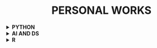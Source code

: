 <h1 align="center"> PERSONAL WORKS </h1>

<!-- ---------------------------------------------------  -->

<details> 
  <summary><b> PYTHON </b></summary>

[Go to Python folder](https://github.com/004Ajay/Personal-Works/tree/main/Python)

## Personal Works

### One Liners

* [One Line Codes](https://github.com/004Ajay/Python/blob/main/Personal/OneLiners.py)

* [Star Pattern](https://github.com/004Ajay/Python/blob/main/Personal/StarPattern.py)


### Basics

* [Alphabet of Word Sorting](https://github.com/004Ajay/Python/blob/main/Personal/AlphaSort.py)

* [Anagrams](https://github.com/004Ajay/Python/blob/main/Personal/anagrams.py)

* [Area of Geometric Shapes Calculator](https://github.com/004Ajay/Python/blob/main/Personal/AreaOfShapes.py)

* [FLAMES Game](https://github.com/004Ajay/Python/blob/main/Personal/FlamesGame.py)

* [Image Background Removal](https://github.com/004Ajay/Personal-Works/tree/main/Python/Works/Rembg)

* [LCM & HCF](https://github.com/004Ajay/Python/blob/main/Personal/lcm_hcf.py)

* [Password Generator](https://github.com/004Ajay/Python/blob/main/Personal/PasswordGen.py)

* [Primes from random numbers](https://github.com/004Ajay/Python/blob/main/Personal/RandomListPrimes.py)

* [Quick Face Detection](https://github.com/004Ajay/Python/blob/main/Personal/QuickFaceDet.py)

* [Simple Calculator](https://github.com/004Ajay/Python/blob/main/Personal/simpleCalculator.py)


### Intermediate

* [Book Stock Keeping](https://github.com/004Ajay/Python/blob/main/Personal/BookStockDict.py)

* [Jumbled Word Guessing Game](https://github.com/004Ajay/Python/blob/main/Personal/JumbledWordGame.py)

* [Linear Search](https://github.com/004Ajay/Python/blob/main/Personal/LinearSearch.py)

* [Mp4 to Mp3](https://github.com/004Ajay/Python/blob/main/Personal/Mp4toMp3.py)

* [Stack using Python](https://github.com/004Ajay/Python/blob/main/Personal/StackPython.py)

* [Queue using Python](https://github.com/004Ajay/Python/blob/main/Personal/QueuePython.py)

* [Text Wrap](https://github.com/004Ajay/Python/blob/main/Personal/TextWrap.py)

* [Tic Tac Toe Game](https://github.com/004Ajay/Python/blob/main/Personal/TicTacToe.py)

* [Word to Alphabet Number](https://github.com/004Ajay/Python/blob/main/Personal/WordToAlphaNumber.py)


* [Guess the Number programs](https://github.com/004Ajay/Personal-Works/tree/main/Python/Works/NumberGuess)

  * [Guess the Number (Human)](https://github.com/004Ajay/Python/blob/main/Personal/NumberGuess/GuessHuman.py)

  * [Guess the Number with limit number (Computer)](https://github.com/004Ajay/Python/blob/main/Personal/NumberGuess/GuessComputer.py)

  * [Guess the Number with starting & limit number (Computer)](https://github.com/004Ajay/Python/blob/main/Personal/NumberGuess/GuessComputer2.py)

* [Word Encoding](https://github.com/004Ajay/Python/blob/main/Personal/word_encode.py)

* [YouTube to Mp3](https://github.com/004Ajay/Python/blob/main/Personal/YtVideoToMp3.py)


### Advanced

* [Browser Searcher](https://github.com/004Ajay/Python/blob/main/Personal/browser_searcher.py)

* [Startup Speech for Windows Computer](https://github.com/004Ajay/Python/blob/main/Personal/StartSpeech.py)

* [Text to Speech (with file saving)](https://github.com/004Ajay/Python/blob/main/Personal/TextToSpeech.py)

* [Timer with GUI](https://github.com/004Ajay/Python/blob/main/Personal/Timer_gui.py)


### Object Oriented Programming (OOP)

* [Class & Object](https://github.com/004Ajay/Python/blob/main/Personal/OOP1.py)


## Python Libraries

* [NumPy](https://github.com/004Ajay/Python/blob/main/Personal/NumPy.ipynb)


### Some class works made easy

* [Coefficient of Determination (Statistics)](https://github.com/004Ajay/Python/blob/main/Personal/CoeffOfDet.py)

* [Correlation (Pearson r)](https://github.com/004Ajay/Python/blob/main/Personal/CorrelationR.py)


## External Courses

#### Joy of Computing using Python

* [NPTEL JOC](https://github.com/004Ajay/Personal-Works/tree/main/Python/Works/NPTEL%20JOC)


#### Python for Data Science

* [K Nearest Neighbours](https://github.com/004Ajay/Python/blob/main/Personal/KNN.py)

* [Logistic Regression](https://github.com/004Ajay/Python/blob/main/Personal/LogisticRegression.py)

* [Regression](https://github.com/004Ajay/Python/blob/main/Personal/Regression.py)


## Datasets

* [Income CSV File (Py for DS)](https://github.com/004Ajay/Python/blob/main/Personal/income.csv)

* [Cars Sample CSV File (Py for DS)](https://github.com/004Ajay/Python/blob/main/Personal/cars_sampled.csv)

</details>


<details> 
  <summary><b> AI AND DS </b></summary>

[Go to AI AND DS folder](https://github.com/004Ajay/Personal-Works/tree/main/AI_DS)

</details>  

<!-- ---------------------------------------------------  -->

<details> 
  <summary><b> R </b></summary>

[Go to R folder](https://github.com/004Ajay/Personal-Works/tree/main/R)

</details>

<!-- ---------------------------------------------------  -->

<!-- 

<details> 
  <summary><b> FOLDERS </b></summary>

</details>

-->